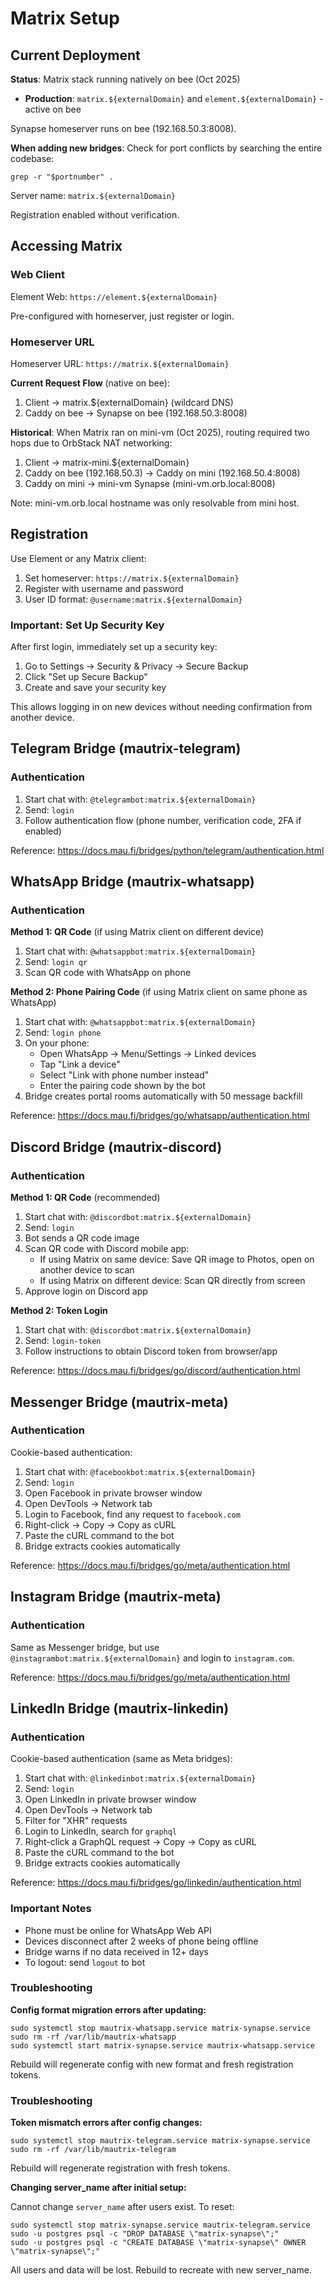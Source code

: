 # Matrix Setup

## Current Deployment

**Status**: Matrix stack running natively on bee (Oct 2025)

- **Production**: `matrix.${externalDomain}` and `element.${externalDomain}` - active on bee

Synapse homeserver runs on bee (192.168.50.3:8008).

**When adding new bridges**: Check for port conflicts by searching the entire codebase:

```console
grep -r "$portnumber" .
```

Server name: `matrix.${externalDomain}`

Registration enabled without verification.

## Accessing Matrix

### Web Client

Element Web: `https://element.${externalDomain}`

Pre-configured with homeserver, just register or login.

### Homeserver URL

Homeserver URL: `https://matrix.${externalDomain}`

**Current Request Flow** (native on bee):

1. Client → matrix.${externalDomain} (wildcard DNS)
2. Caddy on bee → Synapse on bee (192.168.50.3:8008)

**Historical**: When Matrix ran on mini-vm (Oct 2025), routing required two hops due to OrbStack NAT networking:
1. Client → matrix-mini.${externalDomain}
2. Caddy on bee (192.168.50.3) → Caddy on mini (192.168.50.4:8008)
3. Caddy on mini → mini-vm Synapse (mini-vm.orb.local:8008)

Note: mini-vm.orb.local hostname was only resolvable from mini host.

## Registration

Use Element or any Matrix client:

1. Set homeserver: `https://matrix.${externalDomain}`
2. Register with username and password
3. User ID format: `@username:matrix.${externalDomain}`

### Important: Set Up Security Key

After first login, immediately set up a security key:

1. Go to Settings → Security & Privacy → Secure Backup
2. Click "Set up Secure Backup"
3. Create and save your security key

This allows logging in on new devices without needing confirmation from another device.

## Telegram Bridge (mautrix-telegram)

### Authentication

1. Start chat with: `@telegrambot:matrix.${externalDomain}`
2. Send: `login`
3. Follow authentication flow (phone number, verification code, 2FA if enabled)

Reference: https://docs.mau.fi/bridges/python/telegram/authentication.html

## WhatsApp Bridge (mautrix-whatsapp)

### Authentication

**Method 1: QR Code** (if using Matrix client on different device)

1. Start chat with: `@whatsappbot:matrix.${externalDomain}`
2. Send: `login qr`
3. Scan QR code with WhatsApp on phone

**Method 2: Phone Pairing Code** (if using Matrix client on same phone as WhatsApp)

1. Start chat with: `@whatsappbot:matrix.${externalDomain}`
2. Send: `login phone`
3. On your phone:
   - Open WhatsApp → Menu/Settings → Linked devices
   - Tap "Link a device"
   - Select "Link with phone number instead"
   - Enter the pairing code shown by the bot
4. Bridge creates portal rooms automatically with 50 message backfill

Reference: https://docs.mau.fi/bridges/go/whatsapp/authentication.html

## Discord Bridge (mautrix-discord)

### Authentication

**Method 1: QR Code** (recommended)

1. Start chat with: `@discordbot:matrix.${externalDomain}`
2. Send: `login`
3. Bot sends a QR code image
4. Scan QR code with Discord mobile app:
   - If using Matrix on same device: Save QR image to Photos, open on another device to scan
   - If using Matrix on different device: Scan QR directly from screen
5. Approve login on Discord app

**Method 2: Token Login**

1. Start chat with: `@discordbot:matrix.${externalDomain}`
2. Send: `login-token`
3. Follow instructions to obtain Discord token from browser/app

Reference: https://docs.mau.fi/bridges/go/discord/authentication.html

## Messenger Bridge (mautrix-meta)

### Authentication

Cookie-based authentication:

1. Start chat with: `@facebookbot:matrix.${externalDomain}`
2. Send: `login`
3. Open Facebook in private browser window
4. Open DevTools → Network tab
5. Login to Facebook, find any request to `facebook.com`
6. Right-click → Copy → Copy as cURL
7. Paste the cURL command to the bot
8. Bridge extracts cookies automatically

Reference: https://docs.mau.fi/bridges/go/meta/authentication.html

## Instagram Bridge (mautrix-meta)

### Authentication

Same as Messenger bridge, but use `@instagrambot:matrix.${externalDomain}` and login to `instagram.com`.

Reference: https://docs.mau.fi/bridges/go/meta/authentication.html

## LinkedIn Bridge (mautrix-linkedin)

### Authentication

Cookie-based authentication (same as Meta bridges):

1. Start chat with: `@linkedinbot:matrix.${externalDomain}`
2. Send: `login`
3. Open LinkedIn in private browser window
4. Open DevTools → Network tab
5. Filter for "XHR" requests
6. Login to LinkedIn, search for `graphql`
7. Right-click a GraphQL request → Copy → Copy as cURL
8. Paste the cURL command to the bot
9. Bridge extracts cookies automatically

Reference: https://docs.mau.fi/bridges/go/linkedin/authentication.html

### Important Notes

- Phone must be online for WhatsApp Web API
- Devices disconnect after 2 weeks of phone being offline
- Bridge warns if no data received in 12+ days
- To logout: send `logout` to bot

### Troubleshooting

**Config format migration errors after updating:**

```console
sudo systemctl stop mautrix-whatsapp.service matrix-synapse.service
sudo rm -rf /var/lib/mautrix-whatsapp
sudo systemctl start matrix-synapse.service mautrix-whatsapp.service
```

Rebuild will regenerate config with new format and fresh registration tokens.

### Troubleshooting

**Token mismatch errors after config changes:**

```console
sudo systemctl stop mautrix-telegram.service matrix-synapse.service
sudo rm -rf /var/lib/mautrix-telegram
```

Rebuild will regenerate registration with fresh tokens.

**Changing server_name after initial setup:**

Cannot change `server_name` after users exist. To reset:

```console
sudo systemctl stop matrix-synapse.service mautrix-telegram.service
sudo -u postgres psql -c "DROP DATABASE \"matrix-synapse\";"
sudo -u postgres psql -c "CREATE DATABASE \"matrix-synapse\" OWNER \"matrix-synapse\";"
```

All users and data will be lost. Rebuild to recreate with new server_name.
